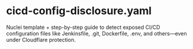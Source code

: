 # cicd-config-disclosure.yaml
Nuclei template + step-by-step guide to detect exposed CI/CD configuration files like Jenkinsfile, .git, Dockerfile, .env, and others—even under Cloudflare protection.
